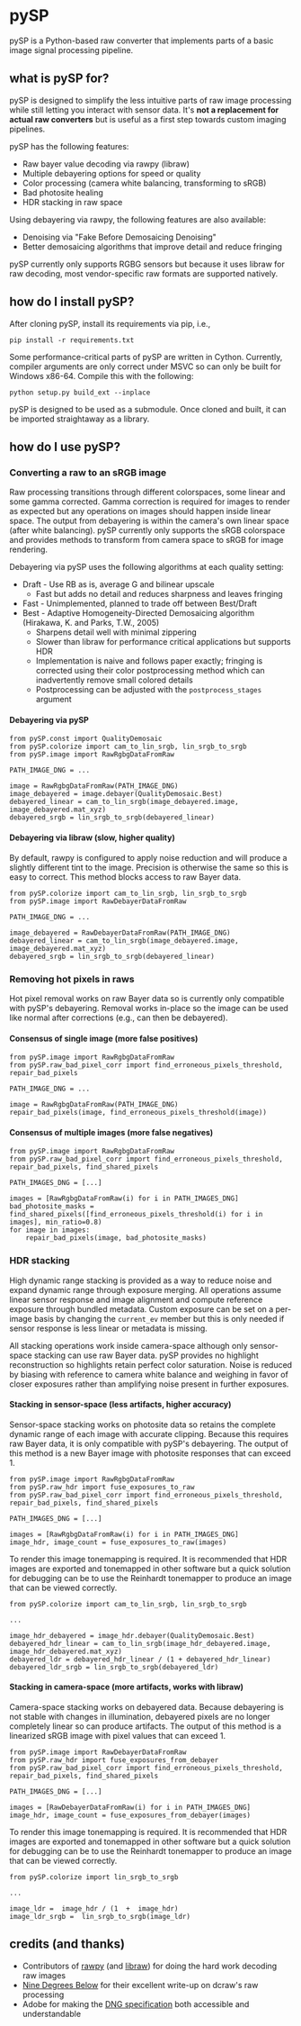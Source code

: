 ﻿# pySP
pySP is a Python-based raw converter that implements parts of a basic image signal processing pipeline.

## what is pySP for?
pySP is designed to simplify the less intuitive parts of raw image processing while still letting you interact with sensor data. It's **not a replacement for actual raw converters** but is useful as a first step towards custom imaging pipelines.

pySP has the following features:
 - Raw bayer value decoding via rawpy (libraw)
 - Multiple debayering options for speed or quality
 - Color processing (camera white balancing, transforming to sRGB)
 - Bad photosite healing
 - HDR stacking in raw space

Using debayering via rawpy, the following features are also available:

 - Denoising via "Fake Before Demosaicing Denoising"
 - Better demosaicing algorithms that improve detail and reduce fringing

pySP currently only supports RGBG sensors but because it uses libraw for raw decoding, most vendor-specific raw formats are supported natively.

## how do I install pySP?
After cloning pySP, install its requirements via pip, i.e.,

    pip install -r requirements.txt

Some performance-critical parts of pySP are written in Cython. Currently, compiler arguments are only correct under MSVC so can only be built for Windows x86-64. Compile this with the following:

    python setup.py build_ext --inplace

pySP is designed to be used as a submodule. Once cloned and built, it can be imported straightaway as a library.

## how do I use pySP?

### Converting a raw to an sRGB image
Raw processing transitions through different colorspaces, some linear and some gamma corrected. Gamma correction is required for images to render as expected but any operations on images should happen inside linear space. The output from debayering is within the camera's own linear space (after white balancing). pySP currently only supports the sRGB colorspace and provides methods to transform from camera space to sRGB for image rendering.

Debayering via pySP uses the following algorithms at each quality setting:

 - Draft - Use RB as is, average G and bilinear upscale
	 - Fast but adds no detail and reduces sharpness and leaves fringing
 - Fast - Unimplemented, planned to trade off between Best/Draft
 - Best - Adaptive Homogeneity-Directed Demosaicing algorithm (Hirakawa, K. and Parks, T.W., 2005)
	 - Sharpens detail well with minimal zippering
	 - Slower than libraw for performance critical applications but supports HDR
	 - Implementation is naive and follows paper exactly; fringing is corrected using their color postprocessing method which can inadvertently remove small colored details
	 -  Postprocessing can be adjusted with the `postprocess_stages` argument

#### Debayering via pySP
    from pySP.const import QualityDemosaic
    from pySP.colorize import cam_to_lin_srgb, lin_srgb_to_srgb
    from pySP.image import RawRgbgDataFromRaw
    
    PATH_IMAGE_DNG = ...
    
    image = RawRgbgDataFromRaw(PATH_IMAGE_DNG)
    image_debayered = image.debayer(QualityDemosaic.Best)
    debayered_linear = cam_to_lin_srgb(image_debayered.image, image_debayered.mat_xyz)
    debayered_srgb = lin_srgb_to_srgb(debayered_linear)

#### Debayering via libraw (slow, higher quality)

By default, rawpy is configured to apply noise reduction and will produce a slightly different tint to the image. Precision is otherwise the same so this is easy to correct. This method blocks access to raw Bayer data.

    from pySP.colorize import cam_to_lin_srgb, lin_srgb_to_srgb
    from pySP.image import RawDebayerDataFromRaw
    
    PATH_IMAGE_DNG = ...
    
    image_debayered = RawDebayerDataFromRaw(PATH_IMAGE_DNG)
    debayered_linear = cam_to_lin_srgb(image_debayered.image, image_debayered.mat_xyz)
    debayered_srgb = lin_srgb_to_srgb(debayered_linear)

### Removing hot pixels in raws
Hot pixel removal works on raw Bayer data so is currently only compatible with pySP's debayering. Removal works in-place so the image can be used like normal after corrections (e.g., can then be debayered).

#### Consensus of single image (more false positives)

    from pySP.image import RawRgbgDataFromRaw
    from pySP.raw_bad_pixel_corr import find_erroneous_pixels_threshold, repair_bad_pixels
    
    PATH_IMAGE_DNG = ...
    
    image = RawRgbgDataFromRaw(PATH_IMAGE_DNG)
    repair_bad_pixels(image, find_erroneous_pixels_threshold(image))

#### Consensus of multiple images (more false negatives)

    from pySP.image import RawRgbgDataFromRaw
    from pySP.raw_bad_pixel_corr import find_erroneous_pixels_threshold, repair_bad_pixels, find_shared_pixels
    
    PATH_IMAGES_DNG = [...]
    
    images = [RawRgbgDataFromRaw(i) for i in PATH_IMAGES_DNG]
    bad_photosite_masks = find_shared_pixels([find_erroneous_pixels_threshold(i) for i in images], min_ratio=0.8)
    for image in images:
	    repair_bad_pixels(image, bad_photosite_masks)

### HDR stacking
High dynamic range stacking is provided as a way to reduce noise and expand dynamic range through exposure merging. All operations assume linear sensor response and image alignment and compute reference exposure through bundled metadata. Custom exposure can be set on a per-image basis by changing the `current_ev` member but this is only needed if sensor response is less linear or metadata is missing.

All stacking operations work inside camera-space although only sensor-space stacking can use raw Bayer data. pySP provides no highlight reconstruction so highlights retain perfect color saturation. Noise is reduced by biasing with reference to camera white balance and weighing in favor of closer exposures rather than amplifying noise present in further exposures.

#### Stacking in sensor-space (less artifacts, higher accuracy)
Sensor-space stacking works on photosite data so retains the complete dynamic range of each image with accurate clipping. Because this requires raw Bayer data, it is only compatible with pySP's debayering. The output of this method is a new Bayer image with photosite responses that can exceed 1.

    from pySP.image import RawRgbgDataFromRaw
    from pySP.raw_hdr import fuse_exposures_to_raw
    from pySP.raw_bad_pixel_corr import find_erroneous_pixels_threshold, repair_bad_pixels, find_shared_pixels
    
    PATH_IMAGES_DNG = [...]
    
    images = [RawRgbgDataFromRaw(i) for i in PATH_IMAGES_DNG]
    image_hdr, image_count = fuse_exposures_to_raw(images)

To render this image tonemapping is required. It is recommended that HDR images are exported and tonemapped in other software but a quick solution for debugging can be to use the Reinhardt tonemapper to produce an image that can be viewed correctly.

    from pySP.colorize import cam_to_lin_srgb, lin_srgb_to_srgb
    
    ...
    
    image_hdr_debayered = image_hdr.debayer(QualityDemosaic.Best)
    debayered_hdr_linear = cam_to_lin_srgb(image_hdr_debayered.image, image_hdr_debayered.mat_xyz)
	debayered_ldr = debayered_hdr_linear / (1 + debayered_hdr_linear)
    debayered_ldr_srgb = lin_srgb_to_srgb(debayered_ldr)

#### Stacking in camera-space (more artifacts, works with libraw)
Camera-space stacking works on debayered data. Because debayering is not stable with changes in illumination, debayered pixels are no longer completely linear so can produce artifacts. The output of this method is a linearized sRGB image with pixel values that can exceed 1.

    from pySP.image import RawDebayerDataFromRaw
    from pySP.raw_hdr import fuse_exposures_from_debayer
    from pySP.raw_bad_pixel_corr import find_erroneous_pixels_threshold, repair_bad_pixels, find_shared_pixels
    
    PATH_IMAGES_DNG = [...]
    
    images = [RawDebayerDataFromRaw(i) for i in PATH_IMAGES_DNG]
    image_hdr, image_count = fuse_exposures_from_debayer(images)

To render this image tonemapping is required. It is recommended that HDR images are exported and tonemapped in other software but a quick solution for debugging can be to use the Reinhardt tonemapper to produce an image that can be viewed correctly.

    from pySP.colorize import lin_srgb_to_srgb
    
    ...
    
    image_ldr =  image_hdr / (1  +  image_hdr)
    image_ldr_srgb =  lin_srgb_to_srgb(image_ldr)

## credits (and thanks)
 - Contributors of [rawpy](https://github.com/letmaik/rawpy) (and [libraw](https://www.libraw.org/)) for doing the hard work decoding raw images
 - [Nine Degrees Below](https://ninedegreesbelow.com/files/dcraw-c-code-annotated-code.html) for their excellent write-up on dcraw's raw processing
 - Adobe for making the [DNG specification](https://helpx.adobe.com/uk/camera-raw/digital-negative.html) both accessible and understandable

